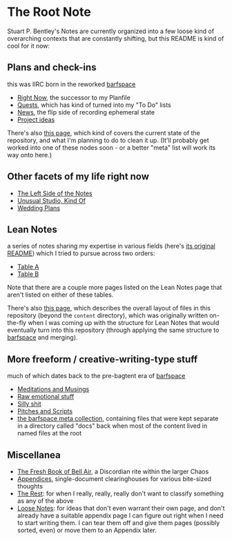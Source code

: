 # The Root Note

Stuart P. Bentley's Notes are currently organized into a few loose kind of overarching contexts that are constantly shifting, but this README is kind of cool for it now:

## Plans and check-ins

this was IIRC born in the reworked [barfspace][]

- [Right Now][], the successor to my Planfile
- [Quests][], which has kind of turned into my "To Do" lists
- [News][], the flip side of recording ephemeral state
- [Project ideas][projects]

There's also [this page][GYST], which kind of covers the current state of the repository, and what I'm planning to do to clean it up. (It'll probably get worked into one of these nodes soon - or a better "meta" list will work its way onto here.)

## Other facets of my life right now

- [The Left Side of the Notes][fyidust]
- [Unusual Studio, Kind Of][job]
- [Wedding Plans][Wedding]

## Lean Notes

a series of notes sharing my expertise in various fields (here's [its original README][Lean Notes]) which I tried to pursue across two orders:

- [Table A][]
- [Table B][]

Note that there are a couple more pages listed on the Lean Notes page that aren't listed on either of these tables.

There's also [this page][layout], which describes the overall layout of files in this repository (beyond the `content` directory), which was originally written on-the-fly when I was coming up with the structure for Lean Notes that would eventually turn into this repository (through applying the same structure to [barfspace][] and merging).

## More freeform / creative-writing-type stuff

much of which dates back to the pre-bagtent era of [barfspace][]

- [Meditations and Musings][MnMs]
- [Raw emotional stuff][raw]
- [Silly shit][tumblr]
- [Pitches and Scripts][]
- [the barfspace meta collection][meta], containing files that were kept separate in a directory called "docs" back when most of the content lived in named files at the root

## Miscellanea

- [The Fresh Book of Bell Air][FBBA], a Discordian rite within the larger Chaos
- [Appendices][], single-document clearinghouses for various bite-sized thoughts
- [The Rest][]: for when I really, really, really don't want to classify something as any of the above
- [Loose Notes][]: for ideas that don't even warrant their own page, and don't already have a suitable appendix page I can figure out right when I need to start writing them. I can tear them off and give them pages (possibly sorted, even) or move them to an Appendix later.

[Lean Notes]: f00c3d23-8848-4bb4-8d7a-d009f7344374.md
[Table A]: c8c4173e-e0ca-4218-a33a-e5b0ae48e9ef.md
[Table B]: ac01173b-4650-4609-aa84-0ded42714396.md
[barfspace]: 7f9a66a0-38fc-49e0-8489-270cdd3036ee.md
[FBBA]: 45fc3859-ce9b-4317-afd9-7d3f52dc5dd2.md
[fyidust]: d601d7ba-522b-4d6d-9e3b-101885e7aa00.md
[Pitches and Scripts]: b297a6f8-5646-4ce1-9be1-d7ed6056a513.md
[job]: 739a91f4-cafa-414a-80ea-fefa66acd95b.md
[layout]: b651b62a-9906-4a3d-943b-93d19e4153d7.md
[GYST]: 1da0f61f-c2bb-4b9d-99da-e3f07e18556a.md
[Wedding]: 9f59035c-ecf8-4377-8243-628d212f97a3.md
[MnMs]: 8f2359ae-186f-4878-b5e5-33f3c177e6fc.md
[Right Now]: 41218b84-cd08-48a5-b91a-865e8b90c46a.md
[Quests]: 6f25cf97-8ee8-460e-9db8-3c241cadbff0.md
[News]: afcfaa78-ef7e-429e-a2ea-0b5c7abaf7b7.md
[projects]: 8509d6ba-3cdd-418a-82ea-94cc044b6aef.md
[raw]: a281eee4-5e61-4026-846a-40fed7d38db9.md
[tumblr]: e1cae26c-3271-48ac-aa0c-a085fa4aa211.md
[meta]: 8c5a1d30-97d9-4395-85be-b6c8ba57b239.md
[Appendices]: f161276f-fd3c-49bb-93b1-3e99aab9e266.md
[The Rest]: fd071a93-8373-4adc-84c6-ae781c7d0442.md
[Loose Notes]: ff47c3c8-6686-4225-ba27-23f61c604e0d.md
